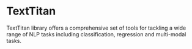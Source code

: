 # TextTitan
TextTitan library offers a comprehensive set of tools for tackling a wide range of NLP tasks including classification, regression and multi-modal tasks.
